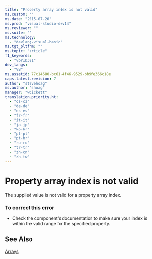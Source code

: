```yaml
---
title: "Property array index is not valid"
ms.custom: ""
ms.date: "2015-07-20"
ms.prod: "visual-studio-dev14"
ms.reviewer: ""
ms.suite: ""
ms.technology: 
  - "devlang-visual-basic"
ms.tgt_pltfrm: ""
ms.topic: "article"
f1_keywords: 
  - "vbrID381"
dev_langs: 
  - "VB"
ms.assetid: 77c14680-bc61-4f46-9529-bb9fe366c18e
caps.latest.revision: 7
author: "stevehoag"
ms.author: "shoag"
manager: "wpickett"
translation.priority.ht: 
  - "cs-cz"
  - "de-de"
  - "es-es"
  - "fr-fr"
  - "it-it"
  - "ja-jp"
  - "ko-kr"
  - "pl-pl"
  - "pt-br"
  - "ru-ru"
  - "tr-tr"
  - "zh-cn"
  - "zh-tw"
---
```

# Property array index is not valid
The supplied value is not valid for a property array index.  
  
### To correct this error  
  
-   Check the component's documentation to make sure your index is within the valid range for the specified property.  
  
## See Also  
 [Arrays](../../../visual-basic\programming-guide\language-features\arrays/index.md)